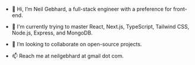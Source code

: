 - 👋 Hi, I’m Neil Gebhard, a full-stack engineer with a preference for front-end.

- 🌱 I'm currently trying to master React, Next.js, TypeScript, Tailwind CSS, Node.js, Express, and MongoDB.

- 💞️ I’m looking to collaborate on open-source projects.

- 📫 Reach me at neilgebhard at gmail dot com.

<!---
neilgebhard/neilgebhard is a ✨ special ✨ repository because its `README.md` (this file) appears on your GitHub profile.
You can click the Preview link to take a look at your changes.
--->
